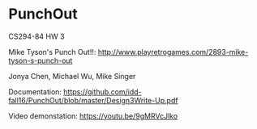 # PunchOut
CS294-84 HW 3

Mike Tyson's Punch Out!!: http://www.playretrogames.com/2893-mike-tyson-s-punch-out

Jonya Chen, Michael Wu, Mike Singer

Documentation: https://github.com/idd-fall16/PunchOut/blob/master/Design3Write-Up.pdf

Video demonstation: https://youtu.be/9­gMRVcJlko
